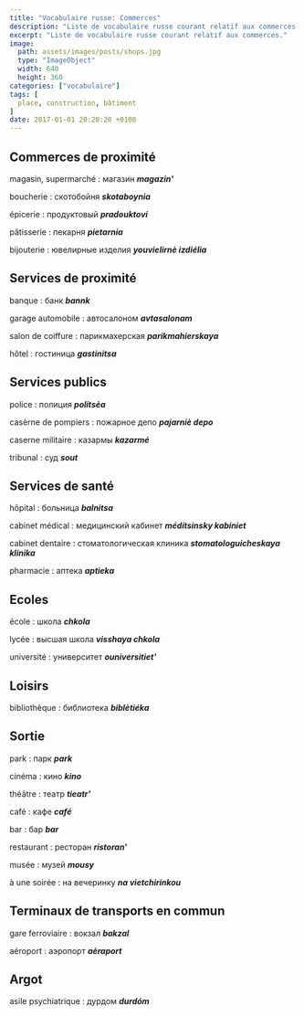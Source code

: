 ```yaml
---
title: "Vocabulaire russe: Commerces"
description: "Liste de vocabulaire russe courant relatif aux commerces."
excerpt: "Liste de vocabulaire russe courant relatif aux commerces."
image:
  path: assets/images/posts/shops.jpg
  type: "ImageObject"
  width: 640
  height: 360
categories: ["vocabulaire"]
tags: [
  place, construction, bâtiment
]
date: 2017-01-01 20:20:20 +0100
---
```


## Commerces de proximité

magasin, supermarché
: магазин
*__magazin'__*

boucherie
: скотобойня
*__skotaboynia__*

épicerie
: продуктовый
*__pradouktovi__*

pâtisserie
: пекарня
*__pietarnia__*

bijouterie
: ювелирные изделия
*__youvielirnè izdiélia__*


## Services de proximité

banque
: банк
*__bannk__*

garage automobile
: автосалоном
*__avtasalonam__*

salon de coiffure
: парикмахерская
*__parikmahierskaya__*

hôtel
: гостиница
*__gastinitsa__*


## Services publics

police
: полиция
*__politsèa__*

casèrne de pompiers
: пожарное депо
*__pajarniè depo__*

caserne militaire
: казармы
*__kazarmé__*

tribunal
: суд
*__sout__*


## Services de santé

hôpital
: больница
*__balnitsa__*

cabinet médical
: медицинский кабинет
*__méditsinsky kabiniet__*

cabinet dentaire
: стоматологическая клиника
*__stomatologuicheskaya klinika__*

pharmacie
: аптека
*__aptieka__*


## Ecoles

école
: школа
*__chkola__*

lycée
: высшая школа
*__visshaya chkola__*

université
: университет
*__ouniversitiet'__*


## Loisirs

bibliothèque
: библиотека
*__biblètiéka__*


## Sortie

park
: парк
*__park__*

cinéma
: кино
*__kino__*

théâtre
: театр
*__tieatr'__*

café
: кафе
*__café__*

bar
: бар
*__bar__*

restaurant
: ресторан
*__ristoran'__*

musée
: музей
*__mousy__*

à une soirée
: на вечеринку
*__na vietchirinkou__*


## Terminaux de transports en commun

gare ferroviaire
: вокзал
*__bakzal__*

aéroport
: аэропорт
*__aèraport__*


## Argot

asile psychiatrique
: дурдом
*__durdóm__*
